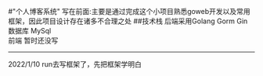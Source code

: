 #"个人博客系统" 
写在前面:主要是通过完成这个小项目熟悉goweb开发以及常用框架，因此项目设计存在诸多不合理之处
##技术栈
后端采用Golang    Gorm    Gin  
数据库 MySql  
前端 暂时还没写

***
2022/1/10
run去写框架了，先把框架学明白

